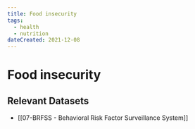 ```yaml
---
title: Food insecurity
tags:
  - health
  - nutrition
dateCreated: 2021-12-08
---
```

# Food insecurity
## Relevant Datasets
- [[07-BRFSS - Behavioral Risk Factor Surveillance System]]